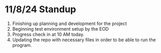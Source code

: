 # 11/8/24 Standup

1. Finishing up planning and development for the project
2. Beginning test environment setup by the EOD
3. Progress check in at 10 AM today. 
4. Updating the repo with necessary files in order to be able to run the program.